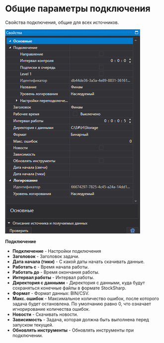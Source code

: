 # Общие параметры подключения

Свойства подключения, общие для всех источников.

![hydra settings connectionparams](../../../images/hydra_settings_connectionparams.png)

**Подключение**

- **Подключение** \- Настройки подключения
- **Заголовок** \- Заголовок задачи.
- **Дата начала (тики)** \- С какой даты начать скачивать данные.
- **Работать с** \- Время начала работы.
- **Работать до** \- Время окончания работы.
- **Интервал работы** \- Интервал работы.
- **Директория с данными** \- Директория с данными, куда будут сохраняться конечные файлы в формате StockSharp.
- **Формат** \- Формат данных: BIN\/CSV.
- **Макс. ошибок** \- Максимальное количество ошибок, после которого задача будет остановлена. По умолчанию равно 0, что означает игнорирование количества ошибок.
- **Новости** \- Скачивать новости.
- **Зависимость** \- Задача, которая должна быть выполнена перед запуском текущей.
- **Обновлять инструменты** \- Обновлять инструменты при подключении.
